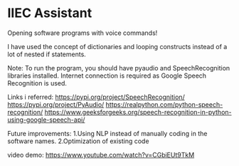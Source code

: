 # IIEC Assistant
Opening software programs with voice commands!

I have used the concept of dictionaries and looping constructs instead of a lot of nested if statements.

Note:
To run the program, you should have pyaudio and SpeechRecognition libraries installed.
Internet connection is required as Google Speech Recognition is used.

Links i referred:
https://pypi.org/project/SpeechRecognition/
https://pypi.org/project/PyAudio/
https://realpython.com/python-speech-recognition/
https://www.geeksforgeeks.org/speech-recognition-in-python-using-google-speech-api/

Future improvements:
1.Using NLP instead of manually coding in the software names.
2.Optimization of existing code

video demo: https://www.youtube.com/watch?v=CGbiEUt9TkM
